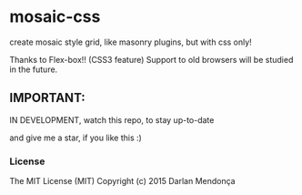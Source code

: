 # mosaic-css

create mosaic style grid, like masonry plugins, but with css only!

Thanks to Flex-box!! (CSS3 feature)
Support to old browsers will be studied in the future.


## IMPORTANT: 
IN DEVELOPMENT, watch this repo, to stay up-to-date

and give me a star, if you like this :)

<!-- # install

Install using ```bower``` or ```npm```.

```sh
bower install --save mosaic-css
```

```sh
npm install --save mosaic-css
``` -->

### License
The MIT License (MIT)
Copyright (c) 2015 Darlan Mendonça

